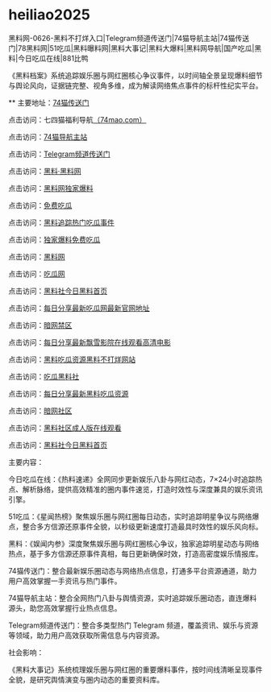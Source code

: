 # heiliao2025
黑料网-0626-黑料不打烊入口|Telegram频道传送门|74猫导航主站|74猫传送门|78黑料网|51吃瓜|黑料曝料网|黑料大事记|黑料大爆料|黑料网导航|国产吃瓜|黑料|今日吃瓜在线|881比鸭

《黑料档案》系统追踪娱乐圈与网红圈核心争议事件，以时间轴全景呈现爆料细节与舆论风向，证据链完整、视角多维，成为解读网络焦点事件的标杆性纪实平台。

** 主要地址：<a href="https://74mao.com/">74猫传送门</a>

点击访问：七四猫福利导航<a href="https://74mao.com/">（74mao.com）</a>

点击访问：<a href="https://74mao.com/">74猫导航主站</a>

点击访问：<a href="https://74mao.com/">Telegram频道传送门</a>

点击访问：<a href="https://heiliaolvzlu3.pages.dev">黑料·黑料网</a>

点击访问：<a href="https://heiliaoyvnrda.pages.dev">黑料网独家爆料</a>

点击访问：<a href="https://heiliaoxey7ic.pages.dev">免费吃瓜</a>

点击访问：<a href="https://heiliaoal51na.pages.dev">黑料追踪热门吃瓜事件</a>

点击访问：<a href="https://heiliaoavkush.pages.dev">独家爆料免费吃瓜</a>

点击访问：<a href="https://hl397.pages.dev/">黑料网</a>

点击访问：<a href="https://hl406.pages.dev/">吃瓜网</a>

点击访问：<a href="https://hl415.pages.dev/">黑料社今日黑料首页</a>

点击访问：<a href="https://hl438.pages.dev/">每日分享最新吃瓜网最新官网地址</a>

点击访问：<a href="https://pi02-01.pages.dev/">暗网禁区</a>

点击访问：<a href="https://hl389.pages.dev/">每日分享最新飘雪影院在线观看高清电影</a>

点击访问：<a href="https://hl427.pages.dev/">黑料吃瓜资源黑料不打烊网站</a>

点击访问：<a href="https://hl404.pages.dev/">吃瓜黑料社</a>

点击访问：<a href="https://hl433.pages.dev/">每日分享最新黑料吃瓜资源</a>

点击访问：<a href="https://aw2-01.pages.dev/">暗网社区</a>

点击访问：<a href="https://hl458.pages.dev/">黑料社区成人版在线观看</a>

点击访问：<a href="https://hl414.pages.dev/">黑料社今日黑料首页</a>

主要内容：

今日吃瓜在线：《热料速递》全网同步更新娱乐八卦与网红动态，7×24小时追踪热点、解析脉络，提供高效精准的圈内事件速览，打造时效性与深度兼具的娱乐资讯引擎。

51吃瓜：《星闻热榜》聚焦娱乐圈与网红圈每日动态，实时追踪明星争议与网络爆点，整合多方信源还原事件全貌，以秒级更新速度打造最具时效性的娱乐风向标。

黑料：《娱闻内参》深度聚焦娱乐圈与网红圈核心争议，独家追踪明星动态与网络热点，基于多方信源还原事件真相，每日更新确保时效，打造高密度娱乐情报库。

74猫传送门：整合最新娱乐圈动态与网络热点信息，打通多平台资源通道，助力用户高效掌握一手资讯与热门事件。

74猫导航主站：整合全网热门八卦与舆情资源，实时追踪娱乐圈动态，直连爆料源头，助您高效掌握行业热点信息。

Telegram频道传送门：整合多类型热门 Telegram 频道，覆盖资讯、娱乐与资源等领域，助力用户高效获取所需信息与内容资源。

社会影响：

《黑料大事记》系统梳理娱乐圈与网红圈的重要爆料事件，按时间线清晰呈现事件全貌，是研究舆情演变与圈内动态的重要资料库。



<span style="display:none;">[Canonical link](https://github.com/ddd20250626/ddd4）</span>
